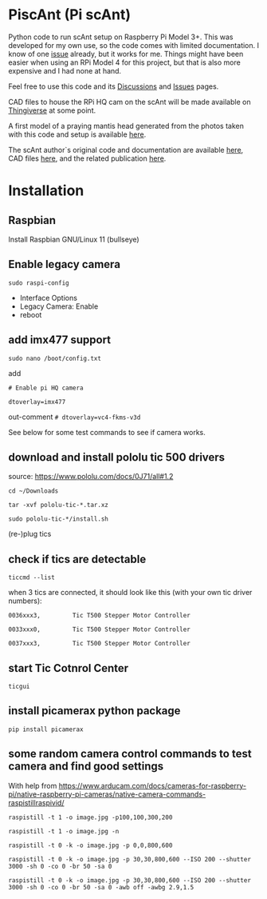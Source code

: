 # PiscAnt (Pi scAnt)
Python code to run scAnt setup on Raspberry Pi Model 3+. This was developed for my own use, so the code comes with limited documentation. I know of one [issue](https://github.com/Peter-T-Ruehr/PiscAnt/issues) already, but it works for me. Things might have been easier when using an RPi Model 4 for this project, but that is also more expensive and I had none at hand.

Feel free to use this code and its [Discussions](https://github.com/Peter-T-Ruehr/PiscAnt/discussions) and [Issues](https://github.com/Peter-T-Ruehr/PiscAnt/issues) pages.

CAD files to house the RPi HQ cam on the scAnt will be made available on [Thingiverse](https://www.thingiverse.com/) at some point.

A first model of a praying mantis head generated from the photos taken with this code and setup is available [here](https://skfb.ly/ourV8).

The scAnt author`s original code and documentation are available [here](https://github.com/evo-biomech/scAnt), CAD files [here](https://www.thingiverse.com/thing:4694713), and the related publication [here](https://peerj.com/articles/11155/).

# Installation
## Raspbian
Install Raspbian GNU/Linux 11 (bullseye)

## Enable legacy camera
`sudo raspi-config`
  * Interface Options
  * Legacy Camera: Enable
  * reboot
  
## add imx477 support
`sudo nano /boot/config.txt`

add

`# Enable pi HQ camera`

`dtoverlay=imx477`

out-comment
`# dtoverlay=vc4-fkms-v3d`

See below for some test commands to see if camera works.

## download and install pololu tic 500 drivers
source: https://www.pololu.com/docs/0J71/all#1.2

`cd ~/Downloads`

`tar -xvf pololu-tic-*.tar.xz`

`sudo pololu-tic-*/install.sh`

(re-)plug tics

## check if tics are detectable
`ticcmd --list`

when 3 tics are connected, it should look like this (with your own tic driver numbers):

`0036xxx3,         Tic T500 Stepper Motor Controller`

`0033xxx0,         Tic T500 Stepper Motor Controller`

`0037xxx3,         Tic T500 Stepper Motor Controller`

## start Tic Cotnrol Center
`ticgui`

## install picamerax python package
`pip install picamerax`

## some random camera control commands to test camera and find good settings
With help from
https://www.arducam.com/docs/cameras-for-raspberry-pi/native-raspberry-pi-cameras/native-camera-commands-raspistillraspivid/

`raspistill -t 1 -o image.jpg -p100,100,300,200`

`raspistill -t 1 -o image.jpg -n`

`raspistill -t 0 -k -o image.jpg -p 0,0,800,600`

`raspistill -t 0 -k -o image.jpg -p 30,30,800,600 --ISO 200 --shutter 3000 -sh 0 -co 0 -br 50 -sa 0`

`raspistill -t 0 -k -o image.jpg -p 30,30,800,600 --ISO 200 --shutter 3000 -sh 0 -co 0 -br 50 -sa 0 -awb off -awbg 2.9,1.5`
